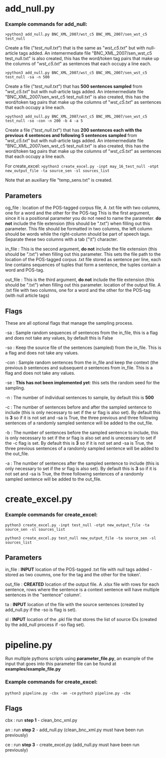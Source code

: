 



# add_null.py


### Example commands for add_null:

`>python3 add_null.py BNC_XML_2007/wst_c5 BNC_XML_2007/sen_wst_c5 test_null`

Create a file ("_test_null.txt_") that is the same as "_wst_c5.txt_" but with null-article tags added.
An intemermediate file "BNC_XML_2007/sen_wst_c5 test_null.txt" is also created, this has the word/token tag pairs that make up the columns of "_wst_c5.txt_" as sentences that each occupy a line each.

`>python3 add_null.py BNC_XML_2007/wst_c5 BNC_XML_2007/sen_wst_c5 test_null -sa -n 500`

Create a file ("_test_null.txt_") that has **500 sentences sampled** from "_wst_c5.txt_" but with null-article tags added.
An intemermediate file "BNC_XML_2007/sen_wst_c5 test_null.txt" is also created, this has the word/token tag pairs that make up the columns of "_wst_c5.txt_" as sentences that each occupy a line each.

`>python3 add_null.py BNC_XML_2007/wst_c5 BNC_XML_2007/sen_wst_c5 test_null -so -con -n 200 -b 4 -a 5`

Create a file ("_test_null.txt_") that has **200 sentences each with the previous 4 sentences and following 5 sentences sampled** from "_wst_c5.txt_" but with null-article tags added. An intemermediate file "BNC_XML_2007/sen_wst_c5 test_null.txt" is also created, this has the word/token tag pairs that make up the columns of "_wst_c5.txt_" as sentences that each occupy a line each.

For create_excel:
`>python3 create_excel.py -inpt may_16_test_null -otpt new_output_file -ta source_sen -sl sources_list`

Note that an auxiliary file "temp_sens.txt" is created.

## Parameters

og_file
: location of the POS-tagged corpus file, A .txt file with two columns, one for a word and the other for the POS-tag
This is the first argument, since it is a positional parameter you do not need to name the parameter. **do not** include the file extension (this should be ".txt") when filling out this parameter.
This file should be formatted in two columns, the left column should be words while the right-column should be part of speech tags.
Separate these two columns with a tab ("\t") character.

in_file
:
This is the second argument, **do not** include the file extension (this should be ".txt") when filling out this parameter.
This sets the file path to the location of the POS-tagged corpus .txt file stored as sentence per line, each line contains sequences of tuples that form a sentence, the tuples contain a word and POS-tag.

out_file
:
This is the third argument, **do not** include the file extension (this should be ".txt") when filling out this parameter.
location of the output file. A .txt file with two columns, one for a word and the other for the POS-tag (with null article tags)



## Flags

These are all optional flags that manage the sampling process.

-sa
:   Sample random sequences of sentences from the in_file, this is a flag and does not take any values, by default this is False

-so
:   Keep the source file of the sentences (sampled) from the in_file. This is a flag and does not take any values.


-con
:   Sample random sentences from the in_file and keep the context (the previous _b_ sentences and subsequent _a_ sentences from in_file. This is a flag and does not take any values.

-se
:  **This has not been implemented yet**: this sets the random seed for the sampling.

-n
:   The number of individual sentences to sample, by default this is **500**

-c
:   The number of sentences before and after the sampled sentence to include (this is only necessary to set if the sr flag is also set). By default this is **3** so if it is not set and -sa is True, the three previous and three following sentences of a randomly sampled sentence will be added to the out_file.

-b
:   The number of sentences before the sampled sentence to include, this is only necessary to set if the sr flag is also set and is unecessary to set if the -c flag is set. By default this is **3** so if it is not set and -sa is True, the three previous sentences of a randomly sampled sentence will be added to the out_file.

-a
:   The number of sentences after the sampled sentence to include (this is only necessary to set if the sr flag is also set). By default this is **3** so if it is not set and -sa is True, the three following sentences of a randomly sampled sentence will be added to the out_file.

# create_excel.py

### Example commands for create_excel:

`python3 create_excel.py -inpt test_null -otpt new_output_file -ta source_sen -sl sources_list`


`python3 create_excel.py test_null new_output_file -ta source_sen -sl sources_list`

## Parameters

in_file
:   **INPUT** location of the POS-tagged .txt file with null tags added - stored as two coumns, one for the tag and the other for the token'.

out_file
:   **CREATED** location of the output file. A .xlsx file with rows for each sentence, rows where the sentence is a context sentence will have multiple sentences in the "sentence" column'.

ta
:   **INPUT** location of the file with the source sentences (created by add_null.py if the -so is flag is set).

sl
:   **INPUT** location of the .pkl file that stores the list of source IDs (created by the add_null process if -so flag set).



# pipeline.py

Run multiple pythons scripts using **parameter_file.py**, an example of the input that goes into this parameter file can be found at **examples/example_file.py**

### Example commands for create_excel:

`python3 pipeline.py -cbx -an -ce`
`python3 pipeline.py -cbx`

## Flags


cbx
:   run **step 1** - clean_bnc_xml.py

an
:   run **step 2** - add_null.py (clean_bnc_xml.py must have been run previously)

ce
:   run **step 3** - create_excel.py (add_null.py must have been run previously)

